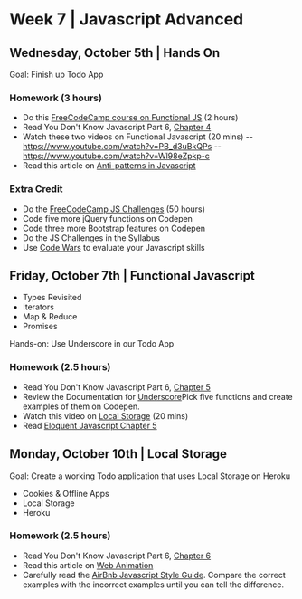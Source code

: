 
# Week 7 | Javascript Advanced

## Wednesday, October 5th | Hands On

Goal: Finish up Todo App

### Homework (3 hours)

- Do this [FreeCodeCamp course on Functional JS](https://www.freecodecamp.com/challenges/declare-javascript-objects-as-variables) (2 hours)
- Read You Don't Know Javascript Part 6, [Chapter 4](https://github.com/getify/You-Dont-Know-JS/blob/master/es6%20%26%20beyond/ch4.md) 
- Watch these two videos on Functional Javascript (20 mins)
-- https://www.youtube.com/watch?v=PB_d3uBkQPs
-- https://www.youtube.com/watch?v=Wl98eZpkp-c
- Read this article on [Anti-patterns in Javascript](http://stackoverflow.com/questions/377999/what-anti-patterns-exist-for-javascript)

### Extra Credit

- Do the [FreeCodeCamp JS Challenges](https://www.freecodecamp.com/challenges/sum-all-numbers-in-a-range) (50 hours)
- Code five more jQuery functions on Codepen
- Code three more Bootstrap features on Codepen
- Do the JS Challenges in the Syllabus
- Use [Code Wars](https://www.codewars.com/) to evaluate your Javascript skills


## Friday, October 7th | Functional Javascript

- Types Revisited
- Iterators
- Map & Reduce
- Promises

Hands-on: Use Underscore in our Todo App

### Homework (2.5 hours)

- Read You Don't Know Javascript Part 6, [Chapter 5](https://github.com/getify/You-Dont-Know-JS/blob/master/es6%20%26%20beyond/ch5.md) 
- Review the Documentation for [Underscore](http://underscorejs.org/)Pick five functions and create examples of them on Codepen.
- Watch this video on [Local Storage](https://css-tricks.com/video-screencasts/96-localstorage-for-forms/) (20 mins)
- Read [Eloquent Javascript Chapter 5](http://eloquentjavascript.net/05_higher_order.html)

## Monday, October 10th | Local Storage

Goal: Create a working Todo application that uses Local Storage on Heroku

- Cookies & Offline Apps
- Local Storage
- Heroku


### Homework (2.5 hours)

- Read You Don't Know Javascript Part 6, [Chapter 6](https://github.com/getify/You-Dont-Know-JS/blob/master/es6%20%26%20beyond/ch6.md) 
- Read this article on [Web Animation](http://webdesign.tutsplus.com/tutorials/adding-appeal-to-your-animations-on-the-web--cms-23649)
- Carefully read the [AirBnb Javascript Style Guide](https://github.com/airbnb/javascript/tree/master/es5). Compare the correct examples with the incorrect examples until you can tell the difference.

